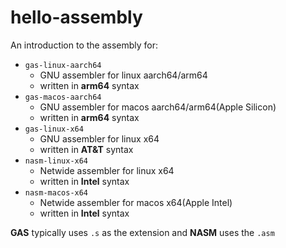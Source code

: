 # hello-assembly

An introduction to the assembly for:

- `gas-linux-aarch64`
  * GNU assembler for linux aarch64/arm64
  * written in **arm64** syntax
- `gas-macos-aarch64`
  * GNU assembler for macos aarch64/arm64(Apple Silicon)
  * written in **arm64** syntax
- `gas-linux-x64`
  * GNU assembler for linux x64
  * written in **AT&T** syntax
- `nasm-linux-x64`
  * Netwide assembler for linux x64
  * written in **Intel** syntax
- `nasm-macos-x64`
  * Netwide assembler for macos x64(Apple Intel)
  * written in **Intel** syntax


**GAS** typically uses `.s` as the extension and **NASM** uses the `.asm`